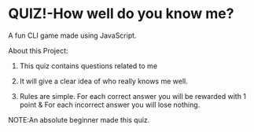 # QUIZ!-How well do you know me?

A fun CLI game made using JavaScript.

About this Project:

1. This quiz contains questions related to me

1. It will give a clear idea of who really knows me well.

1. Rules are simple. For each correct answer you will be rewarded with 1 point & For each incorrect answer you will lose nothing.

NOTE:An absolute beginner made this quiz.